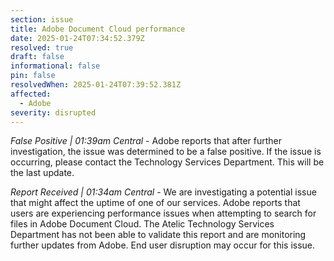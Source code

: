 ```yaml
---
section: issue
title: Adobe Document Cloud performance
date: 2025-01-24T07:34:52.379Z
resolved: true
draft: false
informational: false
pin: false
resolvedWhen: 2025-01-24T07:39:52.381Z
affected:
  - Adobe
severity: disrupted
---
```

*False Positive | 01:39am Central* - Adobe reports that after further investigation, the issue was determined to be a false positive. If the issue is occurring, please contact the Technology Services Department. This will be the last update.

*Report Received | 01:34am Central* - We are investigating a potential issue that might affect the uptime of one of our services. Adobe reports that users are experiencing performance issues when attempting to search for files in Adobe Document Cloud. The Atelic Technology Services Department has not been able to validate this report and are monitoring further updates from Adobe. End user disruption may occur for this issue.